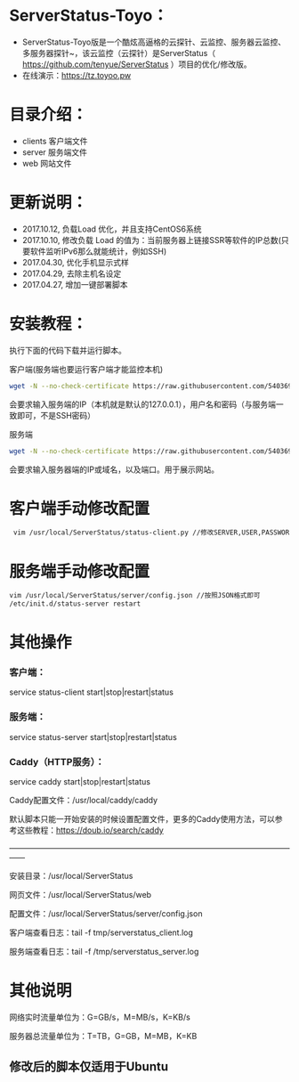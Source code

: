 # ServerStatus-Toyo： 

* ServerStatus-Toyo版是一个酷炫高逼格的云探针、云监控、服务器云监控、多服务器探针~，该云监控（云探针）是ServerStatus（ https://github.com/tenyue/ServerStatus ）项目的优化/修改版。
* 在线演示：https://tz.toyoo.pw    

# 目录介绍：

* clients  客户端文件
* server   服务端文件
* web      网站文件  

# 更新说明：

* 2017.10.12, 负载Load 优化，并且支持CentOS6系统
* 2017.10.10, 修改负载 Load 的值为：当前服务器上链接SSR等软件的IP总数(只要软件监听IPv6那么就能统计，例如SSH)
* 2017.04.30, 优化手机显示式样
* 2017.04.29, 去除主机名设定
* 2017.04.27, 增加一键部署脚本

# 安装教程：     

执行下面的代码下载并运行脚本。

客户端(服务端也要运行客户端才能监控本机)
``` bash
wget -N --no-check-certificate https://raw.githubusercontent.com/540369718/ServerStatus-Toyo/master/shell/status_client.sh && chmod +x status_client.sh && bash status_client.sh
```
会要求输入服务端的IP（本机就是默认的127.0.0.1），用户名和密码（与服务端一致即可，不是SSH密码）

服务端
``` bash
wget -N --no-check-certificate https://raw.githubusercontent.com/540369718/ServerStatus-Toyo/master/shell/status_server.sh && chmod +x status_server.sh && bash status_server.sh
```
会要求输入服务器端的IP或域名，以及端口。用于展示网站。

# 客户端手动修改配置
``` bash
 vim /usr/local/ServerStatus/status-client.py //修改SERVER,USER,PASSWORD三个字段，与服务器端一致
```

# 服务端手动修改配置
``` bash
vim /usr/local/ServerStatus/server/config.json //按照JSON格式即可
/etc/init.d/status-server restart
```

# 其他操作

### 客户端：

service status-client start|stop|restart|status

### 服务端：

service status-server start|stop|restart|status


### Caddy（HTTP服务）：

service caddy start|stop|restart|status

Caddy配置文件：/usr/local/caddy/caddy

默认脚本只能一开始安装的时候设置配置文件，更多的Caddy使用方法，可以参考这些教程：https://doub.io/search/caddy

——————————————————————————————————————

安装目录：/usr/local/ServerStatus

网页文件：/usr/local/ServerStatus/web

配置文件：/usr/local/ServerStatus/server/config.json

客户端查看日志：tail -f tmp/serverstatus_client.log

服务端查看日志：tail -f /tmp/serverstatus_server.log

# 其他说明

网络实时流量单位为：G=GB/s，M=MB/s，K=KB/s

服务器总流量单位为：T=TB，G=GB，M=MB，K=KB

## 修改后的脚本仅适用于Ubuntu
